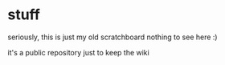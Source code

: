 # stuff

seriously, this is just my old scratchboard nothing to see here :)

it's a public repository just to keep the wiki

